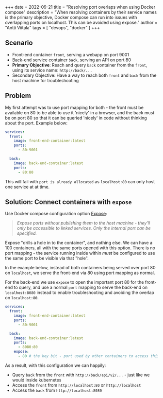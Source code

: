 +++ 
date = 2022-09-21
title = "Resolving port overlaps when using Docker compose"
description = "When resolving containers by their service names is the primary objective, Docker compose can run into issues with overlapping ports on localhost. This can be avoided using expose."
author = "Antti Viitala"
tags = [
    "devops",
    "docker"
]
+++

## Scenario

* Front-end container ```front```, serving a webapp on port 9001
* Back-end service container ```back```, serving an API on port 80
* **Primary Objective**: Reach and query ```back``` container from the ```front```, using its service name: ```http://back/...```
* Secondary Objective: Have a way to reach both ```front``` and ```back``` from the host machine for troubleshooting

## Problem

My first attempt was to use port mapping for both - the front must be available on 80 to be able to use it 'nicely' in a browser, and the back must be on port 80 so that it can be queried 'nicely' in code without thinking about the port. Example below:

```yaml
services:
  front:
    image: front-end-container:latest
    ports:
      - 80:9001

  back:
    image: back-end-container:latest
    ports:
      - 80:80
```

This will fail with ```port is already allocated``` as ```localhost:80``` can only host one service at at time.

## Solution: Connect containers with ```expose```

Use Docker compose configuration option [Expose](https://docs.docker.com/compose/compose-file/compose-file-v3/#expose):
> *Expose ports without publishing them to the host machine - they’ll only be accessible to linked services. Only the internal port can be specified.*

Expose "drills a hole in to the container", and nothing else. We can have a 100 containers, all with the same ports opened with this option.  There is no port mapping - the service running inside within *must* be configured to use the same port to be visible via that "hole".

In the example below, instead of both containers being served over port 80 on ```localhost```, we serve the front-end via 80 using port mapping as normal.

For the back-end we use ```expose``` to open the important port 80 for the front-end to query, and use a normal ```port``` mapping to serve the back-end on  ```localhost:8080``` instead to enable troubleshooting and avoiding the overlap on ```localhost:80```.

```yaml
services:
  front:
    image: front-end-container:latest
    ports:
      - 80:9001

  back:
    image: back-end-container:latest
    ports:
      - 8080:80
    expose:
      - 80 # the key bit - port used by other containers to access this container
```

As a result, with this configuration we can happily:

* Query ```back``` from the ```front``` with ```http://back/api/v2/...``` - just like we would inside kubernetes
* Access the ```front``` from ```http://localhost:80``` or ```http://localhost```
* Access the ```back``` from ```http://localhost:8080```
